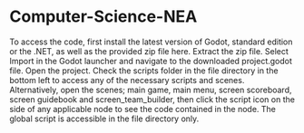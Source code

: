 # Computer-Science-NEA
To access the code, first install the latest version of Godot, standard edition or the .NET, as well as the provided zip file here.
Extract the zip file. Select Import in the Godot launcher and navigate to the downloaded project.godot file. Open the project.
Check the scripts folder in the file directory in the bottom left to access any of the necessary scripts and scenes. Alternatively, open the scenes; main game, main menu, screen scoreboard, screen guidebook and screen_team_builder, then click the script icon on the side of any applicable node to see the code contained in the node. The global script is accessible in the file directory only.
